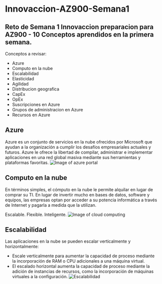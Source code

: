 # Innovaccion-AZ900-Semana1
## Reto de Semana 1 Innovaccion preparacion para AZ900 - 10 Conceptos aprendidos en la primera semana. 

Conceptos a revisar:

- Azure
- Computo en la nube
- Escalabilidad
- Elasticidad
- Agilidad
- Distribucion geografica
- CapEx
- OpEx
- Suscripciones en Azure
- Grupos de administracion en Azure
- Recursos en Azure

## Azure 

Azure es un conjunto de servicios en la nube ofrecidos por Microsoft que ayudan a la organización a cumplir los desafíos empresariales actuales y futuros. Azure le ofrece la libertad de compilar, administrar e implementar aplicaciones en una red global masiva mediante sus herramientas y plataformas favoritas.
![Image of azure portal](https://azurecomcdn.azureedge.net/cvt-dcd35b43d28328ec123ecb5f1e9d72af936e724754fdb6e92f81efc41bfa8d76/images/page/home/portal-screenshots/popular.png)

## Computo en la nube

En términos simples, el cómputo en la nube le permite alquilar en lugar de comprar su TI. En lugar de invertir mucho en bases de datos, software y equipos, las empresas optan por acceder a su potencia informática a través de Internet y pagarla a medida que la utilizan.

Escalable. Flexible. Inteligente.
![Image of cloud computing](https://upload.wikimedia.org/wikipedia/commons/f/ff/Cloud_computing-es.svg)

## Escalabilidad

Las aplicaciones en la nube se pueden escalar verticalmente y horizontalmente:

- Escale verticalmente para aumentar la capacidad de proceso mediante la incorporación de RAM o CPU adicionales a una máquina virtual.
- El escalado horizontal aumenta la capacidad de proceso mediante la adición de instancias de recursos, como la incorporación de máquinas virtuales a la configuración.
![Escalabilidad](https://blogs.mulesoft.com/wp-content/uploads/img_6059ca858cddc.png)



